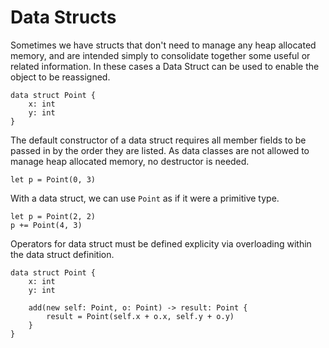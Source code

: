 # Data Structs <Badge type="info" text="In Development" />
Sometimes we have structs that don't need to manage any heap allocated memory, and are intended simply to consolidate together some useful or related information. In these cases a Data Struct can be used to enable the object to be reassigned.

```eisen
data struct Point {
    x: int
    y: int
}
```

The default constructor of a data struct requires all member fields to be passed in by the order they are listed. As data classes are not allowed to manage heap allocated memory, no destructor is needed.

```eisen
let p = Point(0, 3)
```

With a data struct, we can use `Point` as if it were a primitive type.

```eisen
let p = Point(2, 2)
p += Point(4, 3)
```

Operators for data struct must be defined explicity via overloading within the data struct definition.

```eisen
data struct Point {
    x: int
    y: int

    add(new self: Point, o: Point) -> result: Point {
        result = Point(self.x + o.x, self.y + o.y)
    }
}
```
